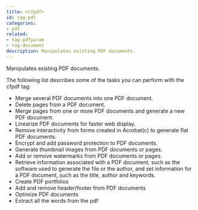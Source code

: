 ```yaml
---
title: <cfpdf>
id: tag-pdf
categories:
- pdf
related:
- tag-pdfparam
- tag-document
description: Manipulates existing PDF documents.
---
```


Manipulates existing PDF documents.

The following list describes some of the tasks you can perform with the cfpdf tag:

- Merge several PDF documents into one PDF document.
- Delete pages from a PDF document.
- Merge pages from one or more PDF documents and generate a new PDF document.
- Linearize PDF documents for faster web display.
- Remove interactivity from forms created in Acrobat(c) to generate flat PDF documents.
- Encrypt and add password protection to PDF documents.
- Generate thumbnail images from PDF documents or pages.
- Add or remove watermarks from PDF documents or pages.
- Retrieve information associated with a PDF document, such as the software used to generate the file or the author, and set information for a PDF document, such as the title, author and keywords.
- Create PDF portfolios
- Add and remove header/footer from PDF documents
- Optimize PDF documents
- Extract all the words from the pdf
